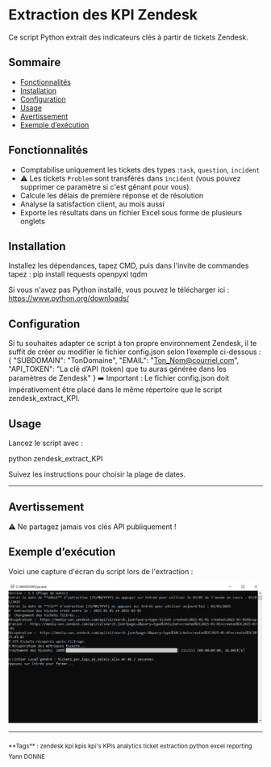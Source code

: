 # Extraction des KPI Zendesk

Ce script Python extrait des indicateurs clés à partir de tickets Zendesk.

## Sommaire
- [Fonctionnalités](#fonctionnalités)
- [Installation](#installation)
- [Configuration](#configuration)
- [Usage](#usage)
- [Avertissement](#avertissement)
- [Exemple d’exécution](#exemple-dexécution)

  

## Fonctionnalités

- Comptabilise uniquement les tickets des types :`task`, `question`, `incident`
- ⚠️ Les tickets `Problem` sont transférés dans `incident` (vous pouvez supprimer ce paramètre si c'est gênant pour vous).
- Calcule les délais de première réponse et de résolution
- Analyse la satisfaction client, au mois aussi
- Exporte les résultats dans un fichier Excel sous forme de plusieurs onglets

## Installation

Installez les dépendances, tapez CMD, puis dans l'invite de commandes tapez :
pip install requests openpyxl tqdm

Si vous n'avez pas Python installé, vous pouvez le télécharger ici :
https://www.python.org/downloads/


## Configuration

Si tu souhaites adapter ce script à ton propre environnement Zendesk, il te suffit de créer ou modifier le fichier config.json selon l’exemple ci-dessous :
{
  "SUBDOMAIN": "TonDomaine",
  "EMAIL": "Ton_Nom@courriel.com",
  "API_TOKEN": "La clé d’API (token) que tu auras générée dans les paramètres de Zendesk"
}
➡️ Important :
Le fichier config.json doit impérativement être placé dans le même répertoire que le script zendesk_extract_KPI.


## Usage

Lancez le script avec :

python zendesk_extract_KPI


Suivez les instructions pour choisir la plage de dates.

---

## Avertissement

⚠️ Ne partagez jamais vos clés API publiquement !

## Exemple d’exécution

Voici une capture d'écran du script lors de l'extraction :

![Capture terminal](images/terminal.PNG)


---

<sub>
**Tags** : zendesk kpi kpis kpi's KPIs analytics ticket extraction python excel reporting Yann DONNE
</sub>





